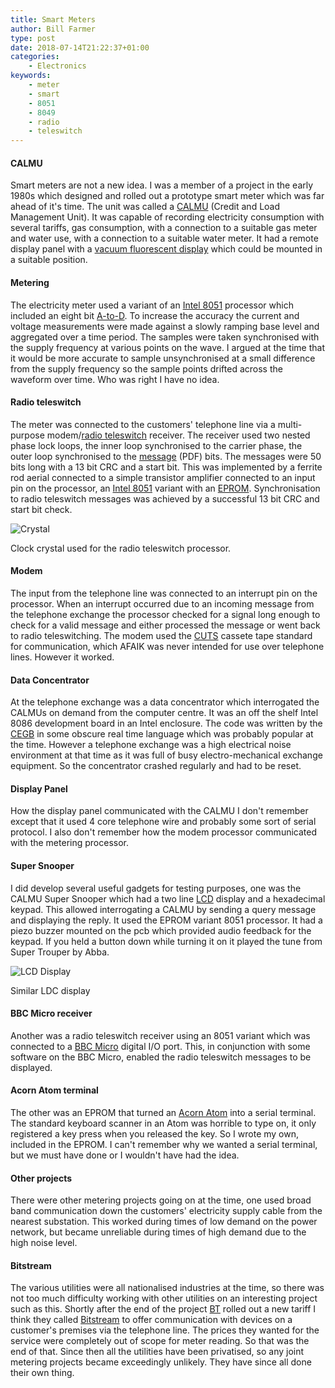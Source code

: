 ```yaml
---
title: Smart Meters
author: Bill Farmer
type: post
date: 2018-07-14T21:22:37+01:00
categories:
    - Electronics
keywords:
    - meter
    - smart
    - 8051
    - 8049
    - radio
    - teleswitch
---
```


#### CALMU
Smart meters are not a new idea. I was a member of a project in the
early 1980s which designed and rolled out a prototype smart meter
which was far ahead of it's time. The unit was called a [CALMU][0]
(Credit and Load Management Unit). It was capable of recording
electricity consumption with several tariffs, gas consumption, with a
connection to a suitable gas meter and water use, with a connection to
a suitable water meter. It had a remote display panel with a [vacuum
fluorescent display][1] which could be mounted in a suitable position.

#### Metering
The electricity meter used a variant of an [Intel 8051][2] processor
which included an eight bit [A-to-D][3]. To increase the accuracy the
current and voltage measurements were made against a slowly ramping
base level and aggregated over a time period. The samples were taken
synchronised with the supply frequency at various points on the
wave. I argued at the time that it would be more accurate to sample
unsynchronised at a small difference from the supply frequency so the
sample points drifted across the waveform over time. Who was right I
have no idea.

#### Radio teleswitch
The meter was connected to the customers' telephone line via a
multi-purpose modem/[radio teleswitch][4] receiver. The receiver used
two nested phase lock loops, the inner loop synchronised to the
carrier phase, the outer loop synchronised to the [message][5] (PDF)
bits. The messages were 50 bits long with a 13 bit CRC and a start
bit. This was implemented by a ferrite rod aerial connected to a
simple transistor amplifier connected to an input pin on the
processor, an [Intel 8051][2] variant with an
[EPROM][6]. Synchronisation to radio teleswitch messages was achieved
by a successful 13 bit CRC and start bit check.

![Crystal][11]

Clock crystal used for the radio teleswitch processor.

#### Modem
The input from the telephone line was connected to an interrupt pin on
the processor. When an interrupt occurred due to an incoming message
from the telephone exchange the processor checked for a signal long
enough to check for a valid message and either processed the message
or went back to radio teleswitching. The modem used the [CUTS][7]
cassete tape standard for communication, which AFAIK was never
intended for use over telephone lines. However it worked.

#### Data Concentrator
At the telephone exchange was a data concentrator which interrogated
the CALMUs on demand from the computer centre. It was an off the shelf
Intel 8086 development board in an Intel enclosure. The code was
written by the [CEGB][12] in some obscure real time language which was
probably popular at the time. However a telephone exchange was a high
electrical noise environment at that time as it was full of busy
electro-mechanical exchange equipment. So the concentrator crashed
regularly and had to be reset.

#### Display Panel
How the display panel communicated with the CALMU I don't remember
except that it used 4 core telephone wire and probably some sort of
serial protocol. I also don't remember how the modem processor
communicated with the metering processor.

#### Super Snooper
I did develop several useful gadgets for testing purposes, one was the
CALMU Super Snooper which had a two line [LCD][8] display and a
hexadecimal keypad. This allowed interrogating a CALMU by sending a
query message and displaying the reply. It used the EPROM variant 8051
processor. It had a piezo buzzer mounted on the pcb which provided
audio feedback for the keypad. If you held a button down while turning
it on it played the tune from Super Trouper by Abba.

![LCD Display][15]

Similar LDC display

#### BBC Micro receiver
Another was a radio teleswitch receiver using an 8051 variant which
was connected to a [BBC Micro][9] digital I/O port. This, in
conjunction with some software on the BBC Micro, enabled the radio
teleswitch messages to be displayed.

#### Acorn Atom terminal
The other was an EPROM that turned an [Acorn Atom][10] into a serial
terminal. The standard keyboard scanner in an Atom was horrible to
type on, it only registered a key press when you released the key. So
I wrote my own, included in the EPROM. I can't remember why we wanted
a serial terminal, but we must have done or I wouldn't have had the
idea.

#### Other projects
There were other metering projects going on at the time, one used
broad band communication down the customers' electricity supply cable
from the nearest substation. This worked during times of low demand on
the power network, but became unreliable during times of high demand
due to the high noise level.

#### Bitstream
The various utilities were all nationalised industries at the time, so
there was not too much difficulty working with other utilities on an
interesting project such as this. Shortly after the end of the project
[BT][13] rolled out a new tariff I think they called [Bitstream][14]
to offer communication with devices on a customer's premises via the
telephone line. The prices they wanted for the service were completely
out of scope for meter reading. So that was the end of that. Since
then all the utilities have been privatised, so any joint metering
projects became exceedingly unlikely. They have since all done their
own thing.

 [0]: https://www.umsmeters.co.uk/contact-us/manuals-and-downloads/old-pri-meters-kit
 [1]: https://en.wikipedia.org/wiki/Vacuum_fluorescent_display
 [2]: https://en.wikipedia.org/wiki/Intel_MCS-51
 [3]: https://en.wikipedia.org/wiki/Analog-to-digital_converter
 [4]: https://en.wikipedia.org/wiki/Radio_teleswitch
 [5]: http://downloads.bbc.co.uk/rd/pubs/reports/1984-19.pdf
 [6]: https://en.wikipedia.org/wiki/EPROM
 [7]: https://en.wikipedia.org/wiki/Kansas_City_standard
 [8]: https://en.wikipedia.org/wiki/Liquid-crystal_display
 [9]: https://en.wikipedia.org/wiki/BBC_Micro
 [10]: https://en.wikipedia.org/wiki/Acorn_Atom
 [11]: images/2018/07/P1020804.JPG
 [12]: https://en.wikipedia.org/wiki/Central_Electricity_Generating_Board
 [13]: https://en.wikipedia.org/wiki/BT_Group
 [14]: https://www.btwholesale.com/pages/static/products-services/data.htm
 [15]: images/2018/07/F5326385-01.jpg
